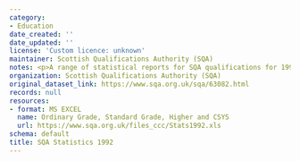 ```yaml
---
category:
- Education
date_created: ''
date_updated: ''
license: 'Custom licence: unknown'
maintainer: Scottish Qualifications Authority (SQA)
notes: <p>A range of statistical reports for SQA qualifications for 1992.</p>
organization: Scottish Qualifications Authority (SQA)
original_dataset_link: https://www.sqa.org.uk/sqa/63082.html
records: null
resources:
- format: MS EXCEL
  name: Ordinary Grade, Standard Grade, Higher and CSYS
  url: https://www.sqa.org.uk/files_ccc/Stats1992.xls
schema: default
title: SQA Statistics 1992
---
```

